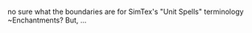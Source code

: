 

no sure what the boundaries are for SimTex's "Unit Spells" terminology
~Enchantments?
But, ...



